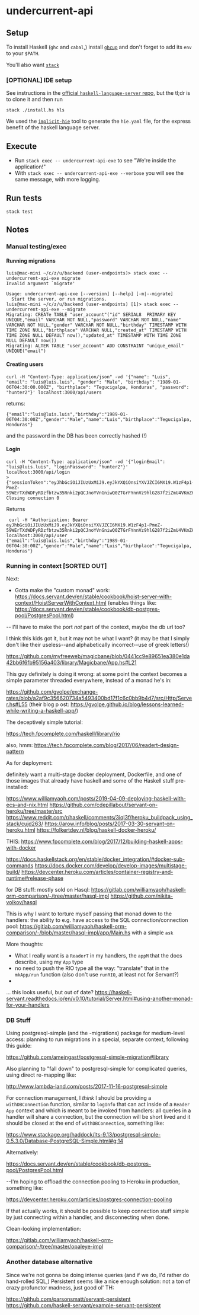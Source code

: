 # undercurrent-api

## Setup

To install Haskell (`ghc` and `cabal`,) install [`ghcup`](https://www.haskell.org/ghcup/) and don't forget to add
its `env` to your `$PATH`.

You'll also want [`stack`](https://docs.haskellstack.org/en/stable/README/)

### [OPTIONAL] IDE setup

See instructions in the [official `haskell-language-server` repo](https://github.com/haskell/haskell-language-server#installation), but the tl;dr
is to clone it and then run

    stack ./install.hs hls

We used the [`implicit-hie`](https://github.com/Avi-D-coder/implicit-hie) tool
to generate the `hie.yaml` file, for the express benefit of the haskell language
server.

## Execute  

* Run `stack exec -- undercurrent-api-exe` to see "We're inside the application!"
* With `stack exec -- undercurrent-api-exe --verbose` you will see the same message, with more logging.

## Run tests

`stack test`

## Notes

### Manual testing/exec

#### Running migrations

```
luis@mac-mini ~/c/z/u/backend (user-endpoints)> stack exec -- undercurrent-api-exe migrate
Invalid argument `migrate'

Usage: undercurrent-api-exe [--version] [--help] [-m|--migrate]
  Start the server, or run migrations.
luis@mac-mini ~/c/z/u/backend (user-endpoints) [1]> stack exec -- undercurrent-api-exe --migrate
Migrating: CREATe TABLE "user_account"("id" SERIAL8  PRIMARY KEY UNIQUE,"email" VARCHAR NOT NULL,"password" VARCHAR NOT NULL,"name" VARCHAR NOT NULL,"gender" VARCHAR NOT NULL,"birthday" TIMESTAMP WITH TIME ZONE NULL,"birthplace" VARCHAR NULL,"created_at" TIMESTAMP WITH TIME ZONE NULL DEFAULT now(),"updated_at" TIMESTAMP WITH TIME ZONE NULL DEFAULT now())
Migrating: ALTER TABLE "user_account" ADD CONSTRAINT "unique_email" UNIQUE("email")
```

#### Creating users

```
curl -H "Content-Type: application/json" -vd '{"name": "Luis", "email": "luis@luis.luis", "gender": "Male", "birthday": "1989-01-06T04:30:00.000Z", "birthplace": "Tegucigalpa, Honduras", "password": "hunter2"}' localhost:3000/api/users
```

returns:

```
{"email":"luis@luis.luis","birthday":"1989-01-06T04:30:00Z","gender":"Male","name":"Luis","birthplace":"Tegucigalpa, Honduras"}
```

and the password in the DB has been correctly hashed (!)

#### Login

```
curl -H "Content-Type: application/json" -vd '{"loginEmail": "luis@luis.luis", "loginPassword": "hunter2"}' localhost:3000/api/login
> {"sessionToken":"eyJhbGciOiJIUzUxMiJ9.eyJkYXQiOnsiYXVJZCI6MX19.W1zF4p1-PmeZ-59WErTXdWDFyRDzfbtzw35Rnki2pQCJnoYVnGniwQ0ZTGrFYnnVz9hlG287f2iZmU4VKmZHTQ"}* Closing connection 0
```

Returns

```
 curl -H "Authorization: Bearer eyJhbGciOiJIUzUxMiJ9.eyJkYXQiOnsiYXVJZCI6MX19.W1zF4p1-PmeZ-59WErTXdWDFyRDzfbtzw35Rnki2pQCJnoYVnGniwQ0ZTGrFYnnVz9hlG287f2iZmU4VKmZHTQ" localhost:3000/api/user
{"email":"luis@luis.luis","birthday":"1989-01-06T04:30:00Z","gender":"Male","name":"Luis","birthplace":"Tegucigalpa, Honduras"}
```

### Running in context [SORTED OUT]

Next:

* Gotta make the "custom monad" work: https://docs.servant.dev/en/stable/cookbook/hoist-server-with-context/HoistServerWithContext.html (enables things like: https://docs.servant.dev/en/stable/cookbook/db-postgres-pool/PostgresPool.html)

-- I'll have to make the port _not_ part of the context, maybe the db url too?

I think this kids got it, but it may not be what I want? (it may be that I simply don't like their useless--and alphabetically incorrect--use of greek letters!)

https://github.com/myfreeweb/magicbane/blob/0441cc9e89651ea380e1da42bb6f6fb95156a403/library/Magicbane/App.hs#L21

This guy definitely is doing it wrong: at some point the context becomes a simple parameter threaded everywhere, instead of a monad he's in:

https://github.com/gvolpe/exchange-rates/blob/a2af9c356620734a5493400bd17f1c6c0bb9b4d7/src/Http/Server.hs#L55
(their blog p ost: https://gvolpe.github.io/blog/lessons-learned-while-writing-a-haskell-app/)

The deceptively simple tutorial:

https://tech.fpcomplete.com/haskell/library/rio

also, hmm: https://tech.fpcomplete.com/blog/2017/06/readert-design-pattern

As for deployment:

definitely want a multi-stage docker deployment, Dockerfile, and one of those images that already have haskell and some of the Haskell stuff pre-installed:

https://www.williamyaoh.com/posts/2019-04-09-deploying-haskell-with-ecs-and-nix.html
https://github.com/cdepillabout/servant-on-heroku/tree/master/src
https://www.reddit.com/r/haskell/comments/3iql3f/heroku_buildpack_using_stack/cujd263/
https://arow.info/blog/posts/2017-03-30-servant-on-heroku.html
https://folkertdev.nl/blog/haskell-docker-heroku/

THIS:
https://www.fpcomplete.com/blog/2017/12/building-haskell-apps-with-docker

https://docs.haskellstack.org/en/stable/docker_integration/#docker-sub-commands
https://docs.docker.com/develop/develop-images/multistage-build/
https://devcenter.heroku.com/articles/container-registry-and-runtime#release-phase

for DB stuff: mostly sold on Hasql:
https://gitlab.com/williamyaoh/haskell-orm-comparison/-/tree/master/hasql-impl
https://github.com/nikita-volkov/hasql

This is why I want to torture myself passing that monad down to the handlers: the ability to e.g. have access to the SQL connection/connection pool: https://gitlab.com/williamyaoh/haskell-orm-comparison/-/blob/master/hasql-impl/app/Main.hs with a simple `ask`

More thoughts:

* What I really want is a `ReaderT` in my handlers, the `appM` that the docs describe, using my `App` type
* no need to push the RIO type all the way: "translate" that in the `mkApp/run` function (also don't use `runRIO`, at least not for Servant?)
*

... this looks useful, but out of date? https://haskell-servant.readthedocs.io/en/v0.10/tutorial/Server.html#using-another-monad-for-your-handlers



### DB Stuff

Using postgresql-simple (and the -migrations) package for medium-level
access: planning to run migrations in a special, separate context,
following this guide:

https://github.com/ameingast/postgresql-simple-migration#library

Also planning to "fall down" to postgresql-simple for complicated
queries, using direct re-mapping like:

http://www.lambda-land.com/posts/2017-11-16-postgresql-simple

For connection management, I _think_ I should be providing a
`withDBConnection` function, similar to `logInfo` that can act inside
of a `Reader App` context and which is meant to be invoked from
handlers: all queries in a handler will share a connection, but the
connection will be short lived and it should be closed at the end of
`withDBConnection`, something like:

https://www.stackage.org/haddock/lts-9.13/postgresql-simple-0.5.3.0/Database-PostgreSQL-Simple.html#g:14

Alternatively:

https://docs.servant.dev/en/stable/cookbook/db-postgres-pool/PostgresPool.html

--I'm hoping to offload the connection pooling to Heroku in
production, something like:

https://devcenter.heroku.com/articles/postgres-connection-pooling

If that actually works, it should be possible to keep connection stuff
simple by just connecting within a handler, and disconnecting when done.

Clean-looking implementation:

https://gitlab.com/williamyaoh/haskell-orm-comparison/-/tree/master/opaleye-impl


### Another database alternative

Since we're not gonna be doing intense queries (and if we do, I'd rather do hand-rolled SQL,) Persistent seems like a nice enough solution: not a ton of crazy profunctor madness, just good ol' TH:

https://github.com/parsonsmatt/servant-persistent
https://github.com/haskell-servant/example-servant-persistent


